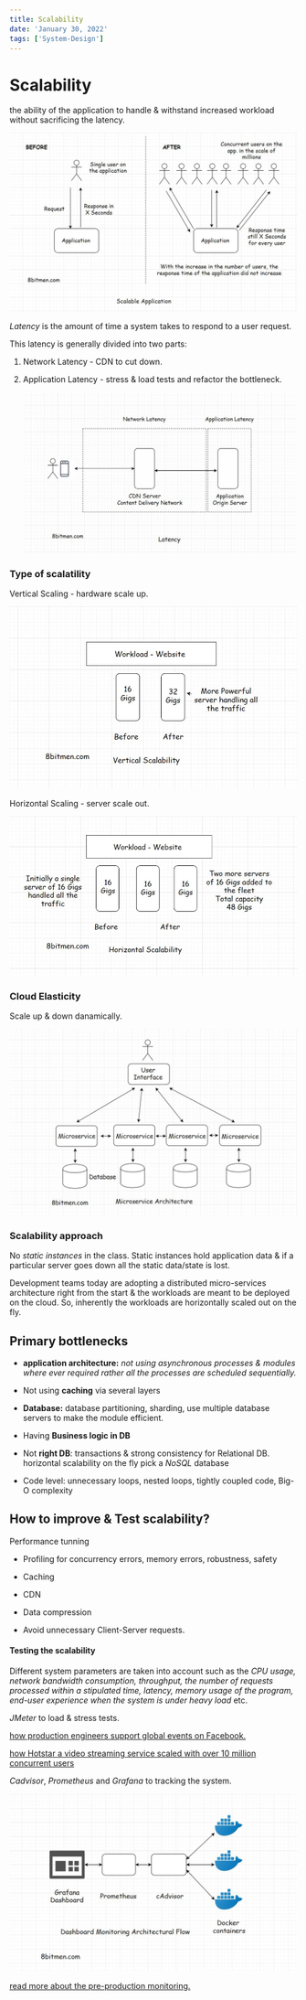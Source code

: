 ```yaml
---
title: Scalability
date: 'January 30, 2022'
tags: ['System-Design']
---
```

# Scalability

the ability of the application to handle & withstand increased workload without sacrificing the latency.

![scalability.jpeg](scalability.jpeg)

*Latency* is the amount of time a system takes to respond to a user request.

This latency is generally divided into two parts:

1. Network Latency - CDN to cut down.

1. Application Latency - stress & load tests and refactor the bottleneck.

   ![latency.jpeg](latency.jpeg)

### Type of scalatility

Vertical Scaling - hardware scale up.

![vertical-scale.jpeg](vertical-scale.jpeg)

Horizontal Scaling - server scale out.

![horizontal-scale.jpeg](horizontal-scale.jpeg)

### Cloud Elasticity

Scale up & down danamically.

![micro-service-scale.jpeg](micro-service-scale.jpeg)

### Scalability approach

No *static instances* in the class. Static instances hold application data & if a particular server goes down all the static data/state is lost.

Development teams today are adopting a distributed micro-services architecture right from the start & the workloads are meant to be deployed on the cloud. So, inherently the workloads are horizontally scaled out on the fly.

## Primary bottlenecks

- **application architecture:** *not using asynchronous processes & modules where ever required rather all the processes are scheduled sequentially.*

- Not using **caching** via several layers

- **Database:** database partitioning, sharding, use multiple database servers to make the module efficient.

- Having **Business logic in DB**

- Not **right DB**: transactions & strong consistency for Relational DB.  horizontal scalability on the fly pick a *NoSQL* database

- Code level: unnecessary loops, nested loops, tightly coupled code, Big-O complexity

## How to improve & Test scalability?

Performance tunning

- Profiling for concurrency errors, memory errors, robustness, safety

- Caching

- CDN

- Data compression

- Avoid unnecessary Client-Server requests.

#### Testing the scalability

Different system parameters are taken into account such as the *CPU usage, network bandwidth consumption, throughput, the number of requests processed within a stipulated time, latency, memory usage of the program, end-user experience when the system is under heavy load* etc.

*JMeter* to load & stress tests.

[how production engineers support global events on Facebook.](https://engineering.fb.com/production-engineering/how-production-engineers-support-global-events-on-facebook/)

[how Hotstar a video streaming service scaled with over 10 million concurrent users](https://www.8bitmen.com/how-hotstar-scaled-with-10-3-million-concurrent-users-an-architectural-insight/)

*Cadvisor*, *Prometheus* and *Grafana* to tracking the system.

![dashboard-monitoring.jpeg](dashboard-monitoring.jpeg)

[read more about the pre-production monitoring.](https://www.8bitmen.com/what-is-grafana-why-use-it-everything-you-should-know-about-it/)
